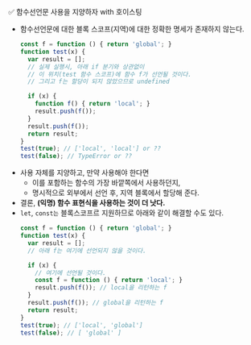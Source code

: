 ✅ 함수선언문 사용을 지양하자 with 호이스팅
* 함수선언문에 대한 블록 스코프(지역)에 대한 정확한 명세가 존재하지 않는다.
  ```javascript
  const f = function () { return 'global'; }
  function test(x) {
    var result = [];
    // 실제 실행시, 아래 if 분기와 상관없이
    // 이 위치(test 함수 스코프)에 함수 f가 선언될 것이다.
    // 그리고 f는 할당이 되지 않았으므로 undefined

    if (x) {
      function f() { return 'local'; }
      result.push(f());
    }
    result.push(f());
    return result;
  }
  test(true); // ['local', 'local'] or ??
  test(false); // TypeError or ??
  ```
* 사용 자체를 지양하고, 만약 사용해야 한다면
    * 이를 포함하는 함수의 가장 바깥쪽에서 사용하던지,
    * 명시적으로 외부에서 선언 후, 지역 블록에서 할당해 준다.
* 결론, <b>(익명) 함수 표현식을 사용하는 것이 더 낫다.</b>
* `let`, `const는` 블록스코프르 지원하므로 아래와 같이 해결할 수도 있다.
  ```javascript
  const f = function () { return 'global'; }
  function test(x) {
    var result = [];
    // 아래 f는 여기에 선언되지 않을 것이다.

    if (x) {
      // 여기에 선언될 것이다.
      const f = function () { return 'local'; }
      result.push(f()); // local을 리턴하는 f
    }
    result.push(f()); // global을 리턴하는 f
    return result;
  }
  test(true); // ['local', 'global']
  test(false); // [ 'global' ]
  ```